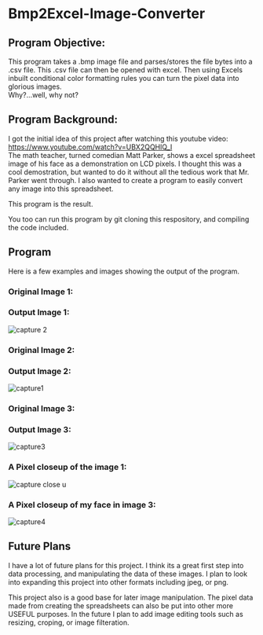 # Bmp2Excel-Image-Converter

## Program Objective:
This program takes a .bmp image file and parses/stores the file bytes into a .csv file. This .csv file can then be opened with excel. Then using Excels inbuilt conditional color formatting rules you can turn the pixel data into glorious images.  
Why?...well, why not?  

## Program Background:
I got the initial idea of this project after watching this youtube video: https://www.youtube.com/watch?v=UBX2QQHlQ_I  
The math teacher, turned comedian Matt Parker, shows a excel spreadsheet image of his face as a demonstration on LCD pixels. I thought this was a cool demostration, but wanted to do it without all the tedious work that Mr. Parker went through. I also wanted to create a program to easily convert any image into this spreadsheet. 

This program is the result.

You too can run this program by git cloning this respository, and compiling the code included. 

## Program
Here is a few examples and images showing the output of the program.

### Original Image 1:  

### Output Image 1:  
![capture 2](https://user-images.githubusercontent.com/36031736/38595302-35a3a800-3d75-11e8-8485-7873fd4c95c2.JPG)

### Original Image 2:  

### Output Image 2:  
![capture1](https://user-images.githubusercontent.com/36031736/38595305-39347846-3d75-11e8-895c-3f3b6f27c5c1.JPG)

### Original Image 3:  


### Output Image 3:  
![capture3](https://user-images.githubusercontent.com/36031736/38595307-3a7516ca-3d75-11e8-934f-4bfc49ffe004.JPG)

### A Pixel closeup of the image 1:  
![capture close u](https://user-images.githubusercontent.com/36031736/38595309-3bf6fa9a-3d75-11e8-8d0a-607bd0d19548.JPG)
### A Pixel closeup of my face in image 3: 
![capture4](https://user-images.githubusercontent.com/36031736/38595310-3c7433b6-3d75-11e8-9629-7c05c3395d45.JPG)

## Future Plans

I have a lot of future plans for this project. I think its a great first step into data processing, and manipulating the data of these images. I plan to look into expanding this project into other formats including jpeg, or png.  

This project also is a good base for later image manipulation. The pixel data made from creating the spreadsheets can also be put into other more USEFUL purposes.  In the future I plan to add image editing tools such as resizing, croping, or image filteration. 
